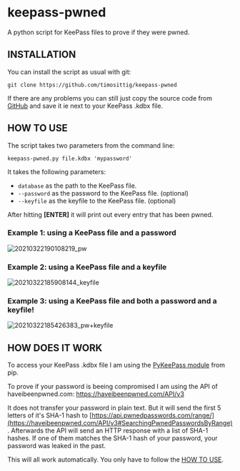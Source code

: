 # keepass-pwned
A python script for KeePass files to prove if they were pwned.



## INSTALLATION

You can install the script as usual with git:
```
git clone https://github.com/timosittig/keepass-pwned
```

If there are any problems you can still just copy the source code from [GitHub](https://github.com/timosittig/keepass-pwned/blob/main/keepass_pwned.py) and save it ie next to your KeePass .kdbx file.






## HOW TO USE

The script takes two parameters from the command line:

```
keepass-pwned.py file.kdbx 'mypassword'
```

It takes the following parameters:
* `database` as the path to the KeePass file.
* `--password` as the password to the KeePass file. (optional)
* `--keyfile` as the keyfile to the KeePass file. (optional)

After hitting **[ENTER]** it will print out every entry that has been pwned.

### Example 1: using a KeePass file and a password

![20210322190108219_pw](https://user-images.githubusercontent.com/47139230/112037086-a9a17d00-8b41-11eb-8bf7-21862ec7be38.gif)



### Example 2: using a KeePass file and a keyfile

![20210322185908144_keyfile](https://user-images.githubusercontent.com/47139230/112037028-9a223400-8b41-11eb-9792-ad1f2aaca6ed.gif)



### Example 3: using a KeePass file and both a password and a keyfile!

![20210322185426383_pw+keyfile](https://user-images.githubusercontent.com/47139230/112037040-9c848e00-8b41-11eb-940a-666746c55479.gif)






## HOW DOES IT WORK

To access your KeePass .kdbx file I am using the [PyKeePass module](https://pypi.org/project/pykeepass/) from pip.

To prove if your password is beeing compromised I am using the API of haveibeenpwned.com: https://haveibeenpwned.com/API/v3

It does not transfer your password in plain text. But it will send the first 5 letters of it's SHA-1 hash to [https://api.pwnedpasswords.com/range/](https://haveibeenpwned.com/API/v3#SearchingPwnedPasswordsByRange). Afterwards the API will send an HTTP response with a list of SHA-1 hashes. If one of them matches the SHA-1 hash of your password, your password was leaked in the past.

This will all work automatically. You only have to follow the [HOW TO USE](https://github.com/timosittig/keepass-pwned/blob/main/README.md#how-to-use).





